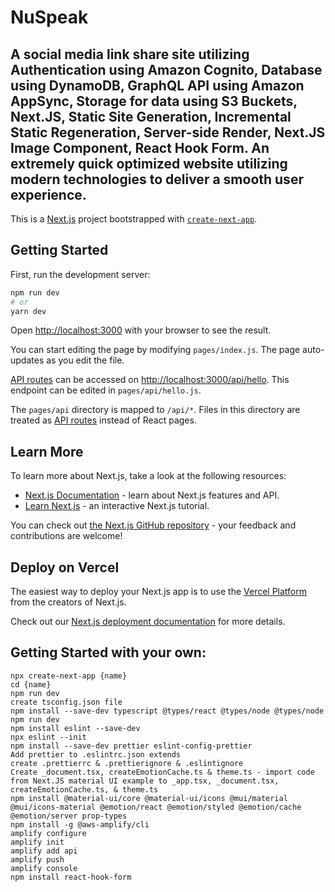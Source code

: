 # NuSpeak

## A social media link share site utilizing Authentication using Amazon Cognito, Database using DynamoDB, GraphQL API using Amazon AppSync, Storage for data using S3 Buckets, Next.JS, Static Site Generation, Incremental Static Regeneration, Server-side Render, Next.JS Image Component, React Hook Form. An extremely quick optimized website utilizing modern technologies to deliver a smooth user experience.

This is a [Next.js](https://nextjs.org/) project bootstrapped with [`create-next-app`](https://github.com/vercel/next.js/tree/canary/packages/create-next-app).

## Getting Started

First, run the development server:

```bash
npm run dev
# or
yarn dev
```

Open [http://localhost:3000](http://localhost:3000) with your browser to see the result.

You can start editing the page by modifying `pages/index.js`. The page auto-updates as you edit the file.

[API routes](https://nextjs.org/docs/api-routes/introduction) can be accessed on [http://localhost:3000/api/hello](http://localhost:3000/api/hello). This endpoint can be edited in `pages/api/hello.js`.

The `pages/api` directory is mapped to `/api/*`. Files in this directory are treated as [API routes](https://nextjs.org/docs/api-routes/introduction) instead of React pages.

## Learn More

To learn more about Next.js, take a look at the following resources:

-   [Next.js Documentation](https://nextjs.org/docs) - learn about Next.js features and API.
-   [Learn Next.js](https://nextjs.org/learn) - an interactive Next.js tutorial.

You can check out [the Next.js GitHub repository](https://github.com/vercel/next.js/) - your feedback and contributions are welcome!

## Deploy on Vercel

The easiest way to deploy your Next.js app is to use the [Vercel Platform](https://vercel.com/new?utm_medium=default-template&filter=next.js&utm_source=create-next-app&utm_campaign=create-next-app-readme) from the creators of Next.js.

Check out our [Next.js deployment documentation](https://nextjs.org/docs/deployment) for more details.

## Getting Started with your own:

```
npx create-next-app {name}
cd {name}
npm run dev
create tsconfig.json file
npm install --save-dev typescript @types/react @types/node @types/node
npm run dev
npm install eslint --save-dev
npx eslint --init
npm install --save-dev prettier eslint-config-prettier
Add prettier to .eslintrc.json extends
create .prettierrc & .prettierignore & .eslintignore
Create _document.tsx, createEmotionCache.ts & theme.ts - import code from Next.JS material UI example to _app.tsx, _document.tsx, createEmotionCache.ts, & theme.ts
npm install @material-ui/core @material-ui/icons @mui/material @mui/icons-material @emotion/react @emotion/styled @emotion/cache @emotion/server prop-types
npm install -g @aws-amplify/cli
amplify configure
amplify init
amplify add api
amplify push
amplify console
npm install react-hook-form
```
